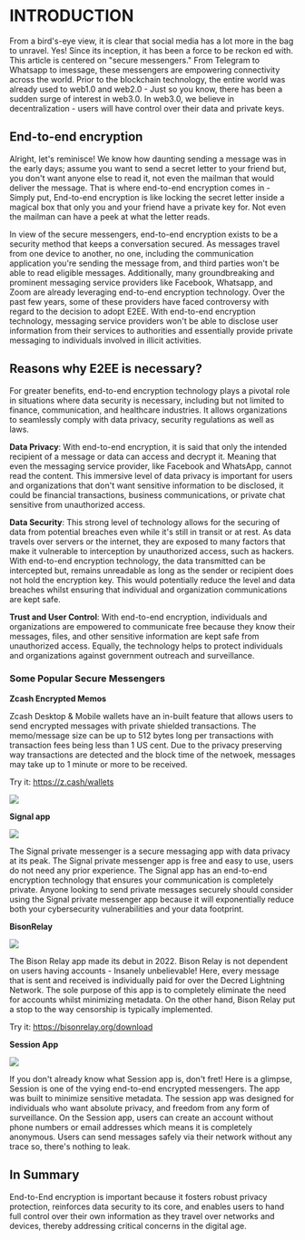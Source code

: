 # INTRODUCTION

From a bird's-eye view, it is clear that social media has a lot more in the bag to unravel. Yes! Since its inception, it has been a force to be reckon ed with. This article is centered on "secure messengers." From Telegram to Whatsapp to imessage, these messengers are empowering connectivity across the world. Prior to the blockchain technology, the entire world was already used to web1.0 and web2.0 - Just so you know, there has been a sudden surge of interest in web3.0. In web3.0, we believe in decentralization - users will have control over their data and private keys.

## End-to-end encryption

Alright, let's reminisce! We know how daunting sending a message was in the early days; assume you want to send a secret letter to your friend but, you don't want anyone else to read it, not even the mailman that would deliver the message. That is where end-to-end encryption comes in - Simply put, End-to-end encryption is like locking the secret letter inside a magical box that only you and your friend have a private key for. Not even the mailman can have a peek at what the letter reads.

In view of the secure messengers, end-to-end encryption exists to be a security method that keeps a conversation secured. As messages travel from one device to another, no one, including the communication application you're sending the message from, and third parties won't be able to read eligible messages. Additionally, many groundbreaking and prominent messaging service providers like Facebook, Whatsapp, and Zoom are already leveraging end-to-end encryption technology. Over the past few years, some of these providers have faced controversy with regard to the decision to adopt E2EE. With end-to-end encryption technology, messaging service providers won't be able to disclose user information from their services to authorities and essentially provide private messaging to individuals involved in illicit activities.

## Reasons why E2EE is necessary?

For greater benefits, end-to-end encryption technology plays a pivotal role in situations where data security is necessary, including but not limited to finance, communication, and healthcare industries. It allows organizations to seamlessly comply with data privacy, security regulations as well as laws.

**Data Privacy**: With end-to-end encryption, it is said that only the intended recipient of a message or data can access and decrypt it. Meaning that even the messaging service provider, like Facebook and WhatsApp, cannot read the content. This immersive level of data privacy is important for users and organizations that don't want sensitive information to be disclosed, it could be financial transactions, business communications, or private chat sensitive from unauthorized access.

**Data Security**: This strong level of technology allows for the securing of data from potential breaches even while it's still in transit or at rest.
As data travels over servers or the internet, they are exposed to many factors that make it vulnerable to interception by unauthorized access, such as hackers. With end-to-end encryption technology, the data transmitted can be intercepted but, remains unreadable as long as the sender or recipient does not hold the encryption key. This would potentially reduce the level and data breaches whilst ensuring that individual and organization communications are kept safe.

**Trust and User Control**: With end-to-end encryption, individuals and organizations are empowered to communicate free because they know their messages, files, and other sensitive information are kept safe from unauthorized access. Equally, the technology helps to protect individuals and organizations against government outreach and surveillance.

### Some Popular Secure Messengers

**Zcash Encrypted Memos**

Zcash Desktop & Mobile wallets have an in-built feature that allows users to send encrypted messages with private shielded transactions. The memo/message size can be up to 512 bytes long per transactions with transaction fees being less than 1 US cent. Due to the privacy preserving way transactions are detected and the block time of the netwoek, messages may take up to 1 minute or more to be received. 

Try it: https://z.cash/wallets 

![](https://i.ibb.co/n8HbQZC/Zcash-1177103374.png)


**Signal app**

![](https://i.ibb.co/7RbbxSs/signal-app-logo-scaled-454032876.jpg)

The Signal private messenger is a secure messaging app with data privacy at its peak. The Signal private messenger app is free and easy to use, users do not need any prior experience. The Signal app has an end-to-end encryption technology that ensures your communication is completely private. Anyone looking to send private messages securely should consider using the Signal private messenger app because it will exponentially reduce both your cybersecurity vulnerabilities and your data footprint.

**BisonRelay**

![](https://i.ibb.co/ZxpBVNv/ogimg-v1-1000556235.jpg)

The Bison Relay app made its debut in 2022. Bison Relay is not dependent on users having accounts - Insanely unbelievable! Here, every message that is sent and received is individually paid for over the Decred Lightning Network. The sole purpose of this app is to completely eliminate the need for accounts whilst minimizing metadata. On the other hand, Bison Relay put a stop to the way censorship is typically implemented. 

Try it: https://bisonrelay.org/download


**Session App**

![](https://i.ibb.co/gdpwb1v/logo-black.png)

If you don't already know what Session app is, don't fret! Here is a glimpse, Session is one of the vying end-to-end encrypted messengers. The app was built to minimize sensitive metadata. The session app was designed for individuals who want absolute privacy, and freedom from any form of surveillance. On the Session app, users can create an account without phone numbers or email addresses which means it is completely anonymous. Users can send messages safely via their network without any trace so, there's nothing to leak.

## In Summary

End-to-End encryption is important because it fosters robust privacy protection, reinforces data security to its core, and enables users to hand full control over their own information as they travel over networks and devices, thereby addressing critical concerns in the digital age.